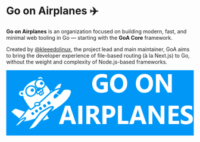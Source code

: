 # Go on Airplanes ✈️

**Go on Airplanes** is an organization focused on building modern, fast, and minimal web tooling in Go — starting with the **GoA Core** framework.

Created by [@kleeedolinux](https://github.com/kleeedolinux), the project lead and main maintainer, GoA aims to bring the developer experience of file-based routing (à la Next.js) to Go, without the weight and complexity of Node.js-based frameworks.
<div align="center">
  <img src="./banner.png" alt="Go on Airplanes Logo" width="1024" />
  <br><br>
</div>
